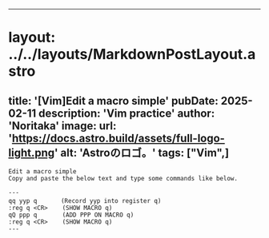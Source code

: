 
---
# layout: ../../layouts/MarkdownPostLayout.astro
title: '[Vim]Edit a macro simple'
pubDate: 2025-02-11
description: 'Vim practice'
author: 'Noritaka'
image:
    url: 'https://docs.astro.build/assets/full-logo-light.png'
    alt: 'Astroのロゴ。'
tags: ["Vim",]
---


```
Edit a macro simple
Copy and paste the below text and type some commands like below.

---
qq yyp q  　   (Record yyp into register q)
:reg q <CR>    (SHOW MACRO q)
qQ ppp q       (ADD PPP ON MACRO q)
:reg q <CR>    (SHOW MACRO q)
---
```
